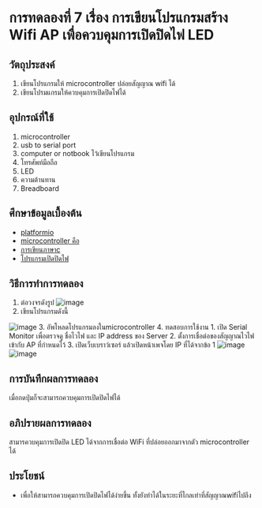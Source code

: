 # การทดลองที่ 7 เรื่อง การเขียนโปรแกรมสร้าง Wifi AP เพื่อควบคุมการเปิดปิดไฟ LED
## วัตถุประสงค์
1. เขียนโปรแกรมให้ microcontroller ปล่อยสัญญาณ wifi ได้
2. เขียนโปรมแกรมให้ควบคุมการเปิดปิดไฟได้
## อุปกรณ์ที่ใช้
1. microcontroller
2. usb to serial port
3. computer or notbook ไว้เขียนโปรแกรม
4. โทรศัพท์มือถือ
5. LED
6. ความต้านทาน
7. Breadboard
## ศึกษาข้อมูลเบื้องต้น
* [platformio](https://platformio.org/)
* [microcontroller คือ](https://thiti.dev/blog/28/)
* [การเขียนภาษาc](https://www.myarduino.net/article/8/)
* [โปรแกรมเปิดปิดไฟ](https://www.myarduino.net/article/410/)
## วิธีการทำการทดลอง
1. ต่อวงจรดังรูป
![image](https://user-images.githubusercontent.com/80880831/112741784-be06cf00-8fb2-11eb-978a-cd3fc2381a59.png)
2. เขียนโปรแกรมดังนี้

![image](https://user-images.githubusercontent.com/80880831/112741777-af201c80-8fb2-11eb-997b-929a1293fe39.jpeg)
3. อัพโหลดโปรแกรมลงในmicrocontroller
4. ทดสอบการใช้งาน
    1. เปิด Serial Monitor เพื่อตรวจดู ชื่อไวไฟ และ IP address ของ Server 
    2. ตั้งการเชื่อต่อของสัญญาณไวไฟเข้ากับ AP ที่กำหนดไว้
    3. เปิดเว็บเบราว์เซอร์ แล้วเปิดหน้าเพจโดย IP ที่ได้จากข้อ 1
    ![image](https://user-images.githubusercontent.com/80880831/112741797-e1317e80-8fb2-11eb-9229-80a2a83a818c.png)
    ![image](https://user-images.githubusercontent.com/80880831/112741799-e8588c80-8fb2-11eb-9973-62579f191ed7.png)
## การบันทึกผลการทดลอง
เมื่อกดปุ่มก็จะสามารถควบคุมการเปิดปิดไฟได้
## อภิปรายผลการทดลอง
สามารควบคุมการเปิดปิด LED ได้จากการเชื่อต่อ WiFi ที่ปล่อยออกมาจากตัว microcontroller ได้
## ประโยชน์
* เพื่อให้สามารถควบคุมการเปิดปิดไฟได้ง่ายขึ้น ทั้งยังทำได้ในระยะที่ไกลเท่าที่สัญญาณwifiไปถึง
